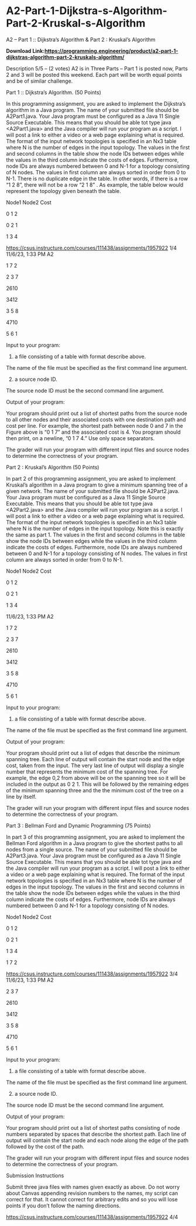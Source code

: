 # A2-Part-1-Dijkstra-s-Algorithm-Part-2-Kruskal-s-Algorithm
A2 – Part 1 :: Dijkstra’s Algorithm &amp; Part 2 : Kruskal’s Algorithm


**Download Link:https://programming.engineering/product/a2-part-1-dijkstras-algorithm-part-2-kruskals-algorithm/**

Description
5/5 – (2 votes)
A2 is in Three Parts – Part 1 is posted now, Parts 2 and 3 will be posted this weekend. Each part will be worth equal points and be of similar challenge.

Part 1 :: Dijkstra’s Algorithm. (50 Points)

In this programming assignment, you are asked to implement the Dijkstra’s algorithm in a Java program. The name of your submitted file should be A2Part1.java. Your Java program must be configured as a Java 11 Single Source Executable. This means that you should be able tot type java <A2Part1.java> and the Java compiler will run your program as a script. I will post a link to either a video or a web page explaining what is required. The format of the input network topologies is specified in an Nx3 table where N is the number of edges in the input topology. The values in the first and second columns in the table show the node IDs between edges while the values in the third column indicate the costs of edges. Furthermore, node IDs are always numbered between 0 and N-1 for a topology consisting of N nodes. The values in first column are always sorted in order from 0 to N-1. There is no duplicate edge in the table. In other words, if there is a row “1 2 8”, there will not be a row “2 1 8” . As example, the table below would represent the topology given beneath the table.

 

 

 

 

 

 

 

 

 

 

 

Node1 Node2 Cost

0 1 2

0 2 1

1 3 4

https://csus.instructure.com/courses/111438/assignments/1957922 1/4
11/6/23, 1:33 PM A2

1 7 2

2 3 7

2610

3412

3 5 8

4710

5 6 1

Input to your program:

1. a file consisting of a table with format describe above.

The name of the file must be specified as the first command line argument.

2. a source node ID.

The source node ID must be the second command line argument.

Output of your program:

Your program should print out a list of shortest paths from the source node to all other nodes and their associated costs with one destination path and cost per line. For example, the shortest path between node 0 and 7 in the Figure above is “0 1 7” and the associated cost is 4. You program should then print, on a newline, “0 1 7 4.” Use only space separators.

The grader will run your program with different input files and source nodes to determine the correctness of your program.

 

Part 2 : Kruskal’s Algorithm (50 Points)

In part 2 of this programming assignment, you are asked to implement Kruskal’s algorithm in a Java program to give a minimum spanning tree of a given network. The name of your submitted file should be A2Part2.java. Your Java program must be configured as a Java 11 Single Source Executable. This means that you should be able tot type java <A2Part2.java> and the Java compiler will run your program as a script. I will post a link to either a video or a web page explaining what is required. The format of the input network topologies is specified in an Nx3 table where N is the number of edges in the input topology. Note this is exactly the same as part 1. The values in the first and second columns in the table show the node IDs between edges while the values in the third column indicate the costs of edges. Furthermore, node IDs are always numbered between 0 and N-1 for a topology consisting of N nodes. The values in first column are always sorted in order from 0 to N-1.

Node1 Node2 Cost

0 1 2

0 2 1

1 3 4

11/6/23, 1:33 PM A2

1 7 2

2 3 7

2610

3412

3 5 8

4710

5 6 1

Input to your program:

1. a file consisting of a table with format describe above.

The name of the file must be specified as the first command line argument.

Output of your program:

Your program should print out a list of edges that describe the minimum spanning tree. Each line of output will contain the start node and the edge cost, taken from the input. The very last line of output will display a single number that represents the minimum cost of the spanning tree. For example, the edge 0,2 from above will be on the spanning tree so it will be included in the output as 0 2 1. This will be followed by the remaining edges of the minimum spanning three and the the minimum cost of the tree on a line by itself.

The grader will run your program with different input files and source nodes to determine the correctness of your program.

 

Part 3 : Bellman Ford and Dynamic Programming (75 Points)

In part 3 of this programming assignment, you are asked to implement the Bellman Ford algorithm in a Java program to give the shortest paths to all nodes from a single source. The name of your submitted file should be A2Part3.java. Your Java program must be configured as a Java 11 Single Source Executable. This means that you should be able tot type java <A2Part3java> and the Java compiler will run your program as a script. I will post a link to either a video or a web page explaining what is required. The format of the input network topologies is specified in an Nx3 table where N is the number of edges in the input topology. The values in the first and second columns in the table show the node IDs between edges while the values in the third column indicate the costs of edges. Furthermore, node IDs are always numbered between 0 and N-1 for a topology consisting of N nodes.

Node1 Node2 Cost

0 1 2

0 2 1

1 3 4

1 7 2

https://csus.instructure.com/courses/111438/assignments/1957922 3/4
11/6/23, 1:33 PM A2

2 3 7

2610

3412

3 5 8

4710

5 6 1

Input to your program:

1. a file consisting of a table with format describe above.

The name of the file must be specified as the first command line argument.

2. a source node ID.

The source node ID must be the second command line argument.

Output of your program:

Your program should print out a list of shortest paths consisting of node numbers separated by spaces that describe the shortest path. Each line of output will contain the start node and each node along the edge of the path followed by the cost of the path.

The grader will run your program with different input files and source nodes to determine the correctness of your program.

Submission Instructions

Submit three java files with names given exactly as above. Do not worry about Canvas appending revision numbers to the names, my script can correct for that. It cannot correct for arbitrary edits and so you will lose points if you don’t follow the naming directions.

 

 

 

 

 

 

 

 

 

 

 

 

 

 

https://csus.instructure.com/courses/111438/assignments/1957922 4/4

